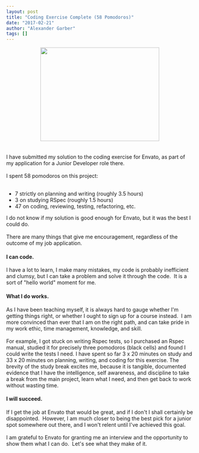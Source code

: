 ```yaml
---
layout: post
title: "Coding Exercise Complete (58 Pomodoros)"
date: "2017-02-21"
author: "Alexander Garber"
tags: []
---
```


<div dir="ltr" style="text-align: left;" trbidi="on">
          <div class="separator" style="clear: both; text-align: center;"><a href="https://2.bp.blogspot.com/-vzxP8AH__XA/WKul_eB-n6I/AAAAAAAAOc0/0IkTeAzXUQ0u_CyLsMMZr6eqyo3cWrXagCPcB/s1600/PHOTO_20170221_132045.jpg" imageanchor="1" style="margin-left: 1em; margin-right: 1em;"><img border="0" height="252" src="https://2.bp.blogspot.com/-vzxP8AH__XA/WKul_eB-n6I/AAAAAAAAOc0/0IkTeAzXUQ0u_CyLsMMZr6eqyo3cWrXagCPcB/s320/PHOTO_20170221_132045.jpg" width="320"></a></div>
<br><br>I have submitted my solution to the
          coding exercise for Envato, as part of my application for a Junior Developer role there.<br><br>I spent 58 pomodoros on this project:<br><br>
          <ul style="text-align: left;">
            <li>7 strictly on planning and writing (roughly 3.5 hours)</li>
            <li>3 on studying RSpec (roughly 1.5 hours)</li>
            <li>47 on coding, reviewing, testing, refactoring, etc.</li>
          </ul>
          <div>I do not know if my solution is good enough for Envato, but it was the best I could do.</div>
          <div><br></div>
          <div>There are many things that give me encouragement, regardless of the outcome of my job application.</div>
          <h4 style="text-align: left;">I can code.</h4>
          <div>I have a lot to learn, I make many mistakes, my code is probably inefficient and clumsy, but I can take a problem and solve it through the code.  It is a sort of "hello world" moment for me.</div>
          <h4 style="text-align: left;">What I do works.</h4>
          <div>As I have been teaching myself, it is always hard to gauge whether I'm getting things right, or whether I ought to sign up for a course instead.  I am more convinced than ever that I am on the right path, and can take pride in my
            work ethic, time management, knowledge, and skill.</div>
          <div><br></div>
          <div>For example, I got stuck on writing Rspec tests, so I purchased an Rspec manual, studied it for precisely three pomodoros (black cells) and found I could write the tests I need. I have spent so far 3 x 20 minutes on study and 33 x 20
            minutes on planning, writing, and coding for this exercise. The brevity of the study break excites me, because it is tangible, documented evidence that I have the intelligence, self awareness, and discipline to take a break from the main
            project, learn what I need, and then get back to work without wasting time. </div>
          <h4 style="text-align: left;">I will succeed.</h4>
          <div>If I get the job at Envato that would be great, and if I don't I shall certainly be disappointed.  However, I am much closer to being the best pick for a junior spot somewhere out there, and I won't relent until I've achieved
            this goal.</div>
          <div><br></div>
          <div>I am grateful to Envato for granting me an interview and the opportunity to show them what I can do.  Let's see what they make of it.</div>
        </div>